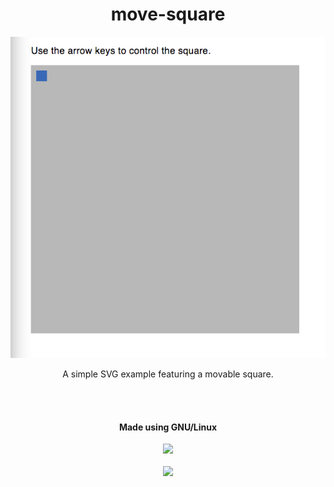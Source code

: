 <div align="center">
  <h1>move-square</h1>
  <img src="https://github.com/michaelkolesidis/move-square/blob/main/move-square-screenshot.png">
  <p>A simple SVG example featuring a movable square.</p>
</div>




[//]: # (Free Software)
<div align="center">
  <br>
  <br>
  <h4>Made using GNU/Linux</h4>
  <a href="https://www.gnu.org/philosophy/free-sw.html"><img src="https://gnulinuxgreece.github.io/gnu_linux.svg" style="width: 180px;"></a>
</div>
<br>                                                                
<div align="center">
  <a href="https://endsoftwarepatents.org/innovating-without-patents"><img style="height: 40px;" src="https://static.fsf.org/nosvn/esp/logos/patent-free.svg"></a>

</div>
